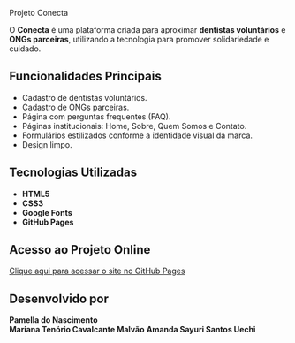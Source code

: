 Projeto Conecta

O **Conecta** é uma plataforma criada para aproximar **dentistas voluntários** e **ONGs parceiras**, utilizando a tecnologia para promover solidariedade e cuidado.


## Funcionalidades Principais
- Cadastro de dentistas voluntários.
- Cadastro de ONGs parceiras.
- Página com perguntas frequentes (FAQ).
- Páginas institucionais: Home, Sobre, Quem Somos e Contato.
- Formulários estilizados conforme a identidade visual da marca.
- Design limpo.


## Tecnologias Utilizadas
- **HTML5**
- **CSS3**
- **Google Fonts**
- **GitHub Pages**


##  Acesso ao Projeto Online
[Clique aqui para acessar o site no GitHub Pages](https://pamellanasci.github.io/Conecta/)


## Desenvolvido por
**Pamella do Nascimento**  
**Mariana Tenório Cavalcante Malvão**
**Amanda Sayuri Santos Uechi**